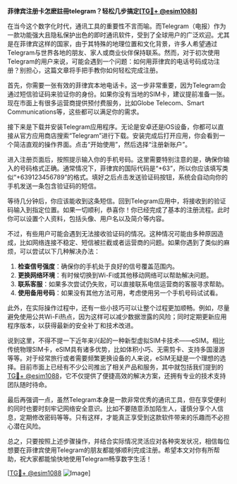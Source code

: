 **菲律宾注册卡怎麽註冊telegram？轻松几步搞定[[TG💪+ @esim1088](https://t.me/s/esim1088)]**

在当今这个数字化时代，通讯工具的重要性不言而喻。而Telegram（电报）作为一款功能强大且隐私保护出色的即时通讯软件，受到了全球用户的广泛欢迎。尤其是在菲律宾这样的国家，由于其特殊的地理位置和文化背景，许多人希望通过Telegram与世界各地的朋友、家人或商业伙伴保持联系。然而，对于初次使用Telegram的用户来说，可能会遇到一个问题：如何用菲律宾的电话号码成功注册？别担心，这篇文章将手把手教你如何轻松完成注册。

首先，你需要一张有效的菲律宾本地电话卡。这一步非常重要，因为Telegram会通过短信验证码来验证你的身份。如果你没有当地的SIM卡，建议提前准备一张。现在市面上有很多运营商提供预付费服务，比如Globe Telecom、Smart Communications等，这些都可以满足你的需求。

接下来是下载并安装Telegram应用程序。无论是安卓还是iOS设备，你都可以直接从官方应用商店搜索“Telegram”进行下载。安装完成后打开应用，你会看到一个简洁直观的操作界面。点击“开始使用”，然后选择“注册新账户”。

进入注册页面后，按照提示输入你的手机号码。这里需要特别注意的是，确保你输入的号码格式正确。通常情况下，菲律宾的国际代码是“+63”，所以你应该填写类似“+639123456789”的格式。填好之后点击发送验证码按钮，系统会自动向你的手机发送一条包含验证码的短信。

等待几分钟后，你应该能收到这条短信。回到Telegram应用中，将接收到的验证码输入到指定位置。如果一切顺利，恭喜你！你已经完成了基本的注册流程。此时你可以设置个人资料，包括头像、用户名以及简介等内容。

不过，有些用户可能会遇到无法接收验证码的情况。这种情况可能由多种原因造成，比如网络连接不稳定、短信被拦截或者运营商的问题。如果你遇到了类似的麻烦，可以尝试以下几种解决办法：

1. **检查信号强度**：确保你的手机处于良好的信号覆盖范围内。
2. **更换网络环境**：有时候切换到Wi-Fi或其他移动网络可以帮助解决问题。
3. **联系客服**：如果多次尝试仍失败，可以直接联系电信运营商的客服寻求帮助。
4. **使用备用号码**：如果没有其他方法可用，考虑使用另一个手机号码试试看。

此外，在实际操作过程中，还有一些小技巧可以让整个过程更加顺畅。例如，尽量避免使用公共Wi-Fi热点，因为这样可以减少数据泄露的风险；同时定期更新应用程序版本，以获得最新的安全补丁和技术改进。

说到这里，不得不提一下近年来兴起的一种新型虚拟SIM卡技术——eSIM。相比传统物理SIM卡，eSIM具有诸多优势，比如体积小巧、无需剪卡、支持多国漫游等等。对于经常旅行或者需要频繁更换设备的人来说，eSIM无疑是一个理想的选择。目前市面上已经有不少公司推出了相关产品和服务，其中就包括我们提到的[TG💪+ @esim1088](https://t.me/s/esim1088)，它不仅提供了便捷高效的解决方案，还拥有专业的技术支持团队随时待命。

最后再强调一点，虽然Telegram本身是一款非常优秀的通讯工具，但在享受便利的同时也要时刻牢记网络安全意识。比如不要随意添加陌生人，谨慎分享个人信息，定期修改密码等等。只有这样，才能真正享受到这款软件带来的乐趣而不必担心潜在风险。

总之，只要按照上述步骤操作，并结合实际情况灵活应对各种突发状况，相信每位想要在菲律宾使用Telegram的朋友都能够顺利完成注册。希望本文对你有所帮助，祝大家都能愉快地使用Telegram畅享数字生活！

[[TG💪+ @esim1088](https://t.me/s/esim1088) ![Image](https://i.postimg.cc/4NQfJmqS/Snipaste-2025-05-13-00-14-12.png)]